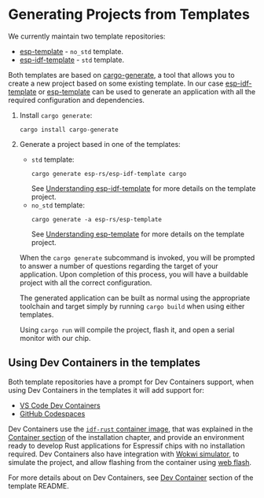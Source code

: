 # Generating Projects from Templates

We currently maintain two template repositories:
- [esp-template] - `no_std` template.
- [esp-idf-template] - `std` template.

Both templates are based on [cargo-generate], a tool that allows you to create a new project based on some existing template. In our case [esp-idf-template] or [esp-template] can be used to generate an application with all the required configuration and dependencies.

1. Install `cargo generate`:
    ```shell
    cargo install cargo-generate
    ```
2. Generate a project based in one of the templates:
    - `std` template:
        ```shell
        cargo generate esp-rs/esp-idf-template cargo
        ```
        See [Understanding esp-idf-template] for more details on the template project.
    - `no_std` template:
        ```shell
        cargo generate -a esp-rs/esp-template
        ```
        See [Understanding esp-template] for more details on the template project.

    When the `cargo generate` subcommand is invoked, you will be prompted to answer a number of questions regarding the target of your application. Upon completion of this process, you will have a buildable project with all the correct configuration.

    The generated application can be built as normal using the appropriate toolchain and target simply by running `cargo build` when using either templates.

    Using `cargo run` will compile the project, flash it, and open a serial monitor with our chip.

## Using Dev Containers in the templates

Both template repositories have a prompt for Dev Containers support, when using Dev Containers in the templates it will add support for:
-  [VS Code Dev Containers]
-  [GitHub Codespaces]

Dev Containers use the [`idf-rust` container image], that was explained in the [Container section] of the installation chapter, and provide an environment ready to develop Rust applications for Espressif chips with no installation required. Dev Containers also have integration with [Wokwi simulator], to simulate the project, and allow flashing from the container using [web flash].

For more details about on Dev Containers, see [Dev Container] section of the template README.

[cargo-generate]: https://github.com/cargo-generate/cargo-generate
[esp-idf-template]: https://github.com/esp-rs/esp-idf-template
[esp-template]: https://github.com/esp-rs/esp-template
[VS Code Dev Containers]: https://code.visualstudio.com/docs/remote/containers#_quick-start-open-an-existing-folder-in-a-container
[GitHub Codespaces]: https://docs.github.com/en/codespaces/developing-in-codespaces/creating-a-codespace
[Container section]: ../../installation/index.md#using-containers
[Wokwi simulator]: https://wokwi.com/
[web flash]: https://github.com/bjoernQ/esp-web-flash-server
[Dev Container]: https://github.com/esp-rs/esp-template/tree/main/docs#dev-containers
[Understanding esp-template]: ./esp-template.md
[Understanding esp-idf-template]: ./esp-idf-template.md
[`idf-rust` container image]: https://hub.docker.com/r/espressif/idf-rust/tags
